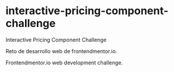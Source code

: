 # interactive-pricing-component-challenge
Interactive Pricing Component Challenge



Reto de desarrollo web de frontendmentor.io.

Frontendmentor.io web development challenge.
